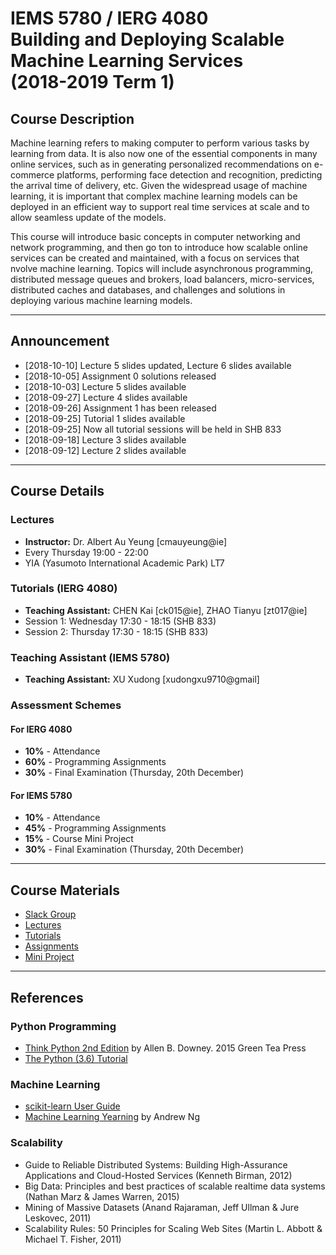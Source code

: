 # IEMS 5780 / IERG 4080<br/>Building and Deploying Scalable Machine Learning Services<br/>(2018-2019 Term 1)

## Course Description

Machine learning refers to making computer to perform various tasks by learning from data. It is also now one of the essential components in many online services, such as in generating personalized recommendations on e-commerce platforms, performing face detection and recognition, predicting the arrival time of delivery, etc. Given the widespread usage of machine learning, it is important that complex machine learning models can be deployed in an efficient way to support real time services at scale and to allow seamless update of the models.

This course will introduce basic concepts in computer networking and network programming, and then go ton to introduce how scalable online services can be created and maintained, with a focus on services that nvolve machine learning. Topics will include asynchronous programming, distributed message queues and brokers, load balancers, micro-services, distributed caches and databases, and challenges and solutions in deploying various machine learning models.

---

## Announcement

* [2018-10-10] Lecture 5 slides updated, Lecture 6 slides available
* [2018-10-05] Assignment 0 solutions released
* [2018-10-03] Lecture 5 slides available
* [2018-09-27] Lecture 4 slides available
* [2018-09-26] Assignment 1 has been released
* [2018-09-25] Tutorial 1 slides available
* [2018-09-25] Now all tutorial sessions will be held in SHB 833
* [2018-09-18] Lecture 3 slides available
* [2018-09-12] Lecture 2 slides available

---

## Course Details

### Lectures

- **Instructor:** Dr. Albert Au Yeung [cmauyeung@ie]
- Every Thursday 19:00 - 22:00
- YIA (Yasumoto International Academic Park) LT7

### Tutorials (IERG 4080)

- **Teaching Assistant:** CHEN Kai [ck015@ie], ZHAO Tianyu [zt017@ie]
- Session 1: Wednesday 17:30 - 18:15 (SHB 833)
- Session 2: Thursday 17:30 - 18:15 (SHB 833)

### Teaching Assistant (IEMS 5780)

- **Teaching Assistant:** XU Xudong [xudongxu9710@gmail]

### Assessment Schemes

#### For IERG 4080
- **10%** - Attendance
- **60%** - Programming Assignments
- **30%** - Final Examination (Thursday, 20th December)

#### For IEMS 5780
- **10%** - Attendance
- **45%** - Programming Assignments
- **15%** - Course Mini Project
- **30%** - Final Examination (Thursday, 20th December)

---

## Course Materials

- [Slack Group](https://iems5780-1819t1.slack.com/)
- [Lectures](lectures.md)
- [Tutorials](tutorials.md)
- [Assignments](assignments.md)
- [Mini Project](project.md)

---

## References

### Python Programming
- [Think Python 2nd Edition](https://greenteapress.com/wp/think-python-2e/) by Allen B. Downey. 2015 Green Tea Press
- [The Python (3.6) Tutorial](https://docs.python.org/3.6/tutorial/)

### Machine Learning
- [scikit-learn User Guide](http://scikit-learn.org/stable/user_guide.html)
- [Machine Learning Yearning](http://www.mlyearning.org/) by Andrew Ng

### Scalability
- Guide to Reliable Distributed Systems: Building High-Assurance Applications and Cloud-Hosted Services (Kenneth Birman, 2012)
- Big Data: Principles and best practices of scalable realtime data systems (Nathan Marz &amp; James Warren, 2015)
- Mining of Massive Datasets (Anand Rajaraman, Jeff Ullman &amp; Jure Leskovec, 2011)
- Scalability Rules: 50 Principles for Scaling Web Sites (Martin L. Abbott &amp; Michael T. Fisher, 2011)

